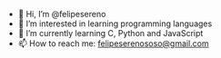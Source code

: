 - 👋 Hi, I’m @felipesereno
- 👀 I’m interested in learning programming languages
- 🌱 I’m currently learning C, Python and JavaScript
- 📫 How to reach me: felipeserenososo@gmail.com

<!---
felipesereno/felipesereno is a ✨ special ✨ repository because its `README.md` (this file) appears on your GitHub profile.
You can click the Preview link to take a look at your changes.
--->

